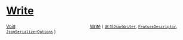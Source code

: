 # [Write](./NetCoreFeatureDescriptorConverter-100664072.md)



<sub>[Void](https://docs.microsoft.com/en-us/dotnet/api/System.Void)</sub><img width=200/><sub>[Write](./NetCoreFeatureDescriptorConverter-100664072.md) ( [`Utf8JsonWriter`](https://docs.microsoft.com/en-us/dotnet/api/System.Text.Json.Utf8JsonWriter), [`FeatureDescriptor`](./../../../FeatureDescriptor.md), [`JsonSerializerOptions`](https://docs.microsoft.com/en-us/dotnet/api/System.Text.Json.JsonSerializerOptions) )</sub><br>



